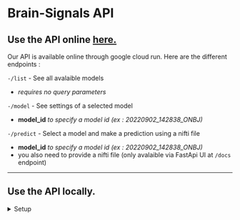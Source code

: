 # Brain-Signals API

## Use the API online [here.](https://brain-signals-api-rxbyapf3mq-ew.a.run.app)

Our API is available online through google cloud run.
Here are the different endpoints :

`-/list` - See all avalaible models

- _requires no query parameters_

`-/model` - See settings of a selected model

- **model_id** _to specify a model id (ex : 20220902_142838_ONBJ)_

`-/predict` - Select a model and make a prediction using a nifti file

- **model_id** _to specify a model id (ex : 20220902_142838_ONBJ)_
- you also need to provide a nifti file (only avalaible via FastApi UI at `/docs` endpoint)


***

## Use the API locally.

<details>
  <summary>Setup</summary>
<br/>

Please follow this guidelines to setup everything you need after you cloned the project.

### Create the virtualenv

```
pyenv virtualenv brain-signals-api && pyenv local brain-signals-api
```
### Registry folder

If it doesn't exist, create a `.registry` directory that will contain all trained models. Then create an `LOCAL_REGISTRY_PATH` environment variable pointing to this directory. (No slash at the end.)

Example .env file :
```
LOCAL_REGISTRY_PATH=/home/<user>/code/<githubuser>/Brain-Signals/.registry
```
### Run the API

You can now start the api using :
```
make run_api
```
And use it via the default local [link.](http://127.0.0.1:8000/)
